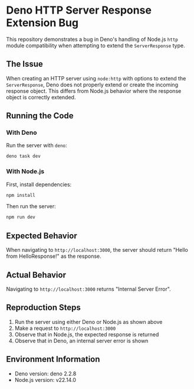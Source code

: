 # Deno HTTP Server Response Extension Bug

This repository demonstrates a bug in Deno's handling of Node.js `http` module
compatibility when attempting to extend the `ServerResponse` type.

## The Issue

When creating an HTTP server using `node:http` with options to extend the
`ServerResponse`, Deno does not properly extend or create the incoming response
object. This differs from Node.js behavior where the response object is
correctly extended.

## Running the Code

### With Deno

Run the server with `deno`:

```bash
deno task dev
```

### With Node.js

First, install dependencies:

```bash
npm install
```

Then run the server:

```bash
npm run dev
```

## Expected Behavior

When navigating to `http://localhost:3000`, the server should return "Hello from
HelloResponse!" as the response.

## Actual Behavior

Navigating to `http://localhost:3000` returns "Internal Server Error".

## Reproduction Steps

1. Run the server using either Deno or Node.js as shown above
2. Make a request to `http://localhost:3000`
3. Observe that in Node.js, the expected response is returned
4. Observe that in Deno, an internal server error is shown

## Environment Information

- Deno version: deno 2.2.8
- Node.js version: v22.14.0
